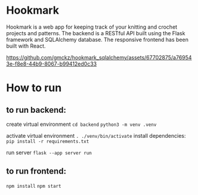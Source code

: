 # Hookmark

Hookmark is a web app for keeping track of your knitting and crochet projects and patterns.
The backend is a RESTful API built using the Flask framework and SQLAlchemy database.
The responsive frontend has been built with React.

https://github.com/gmckz/hookmark_sqlalchemy/assets/67702875/a769543e-f8e8-44b9-8067-b99412ed0c33


# How to run

## to run backend:

create virtual environment
`cd backend`
`python3 -m venv .venv`

activate virtual environment
`. ./venv/bin/activate`
install dependencies:
`pip install -r requirements.txt`

run server
`flask --app server run`

## to run frontend:

`npm install`
`npm start`
